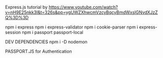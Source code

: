 Express.js tutorial by https://www.youtube.com/watch?v=nH9E25nkk3I&t=326s&pp=ygUWZXhwcmVzcyBqcyBmdWxsIGNvdXJzZQ%3D%3D

npm i express
npm i express-validator
npm i cookie-parser
npm i express-session
npm i passport passport-local

DEV DEPENDENCIES
npm i -D nodemon


PASSPORT.JS for Authentication
